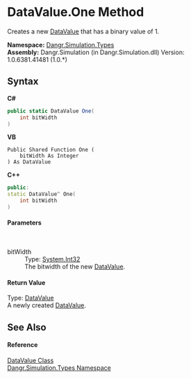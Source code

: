 # DataValue.One Method 
 

Creates a new <a href="T_Dangr_Simulation_Types_DataValue">DataValue</a> that has a binary value of 1.

**Namespace:**&nbsp;<a href="N_Dangr_Simulation_Types">Dangr.Simulation.Types</a><br />**Assembly:**&nbsp;Dangr.Simulation (in Dangr.Simulation.dll) Version: 1.0.6381.41481 (1.0.*)

## Syntax

**C#**<br />
``` C#
public static DataValue One(
	int bitWidth
)
```

**VB**<br />
``` VB
Public Shared Function One ( 
	bitWidth As Integer
) As DataValue
```

**C++**<br />
``` C++
public:
static DataValue^ One(
	int bitWidth
)
```


#### Parameters
&nbsp;<dl><dt>bitWidth</dt><dd>Type: <a href="http://msdn2.microsoft.com/en-us/library/td2s409d" target="_blank">System.Int32</a><br />The bitwidth of the new <a href="T_Dangr_Simulation_Types_DataValue">DataValue</a>.</dd></dl>

#### Return Value
Type: <a href="T_Dangr_Simulation_Types_DataValue">DataValue</a><br />A newly created <a href="T_Dangr_Simulation_Types_DataValue">DataValue</a>.

## See Also


#### Reference
<a href="T_Dangr_Simulation_Types_DataValue">DataValue Class</a><br /><a href="N_Dangr_Simulation_Types">Dangr.Simulation.Types Namespace</a><br />